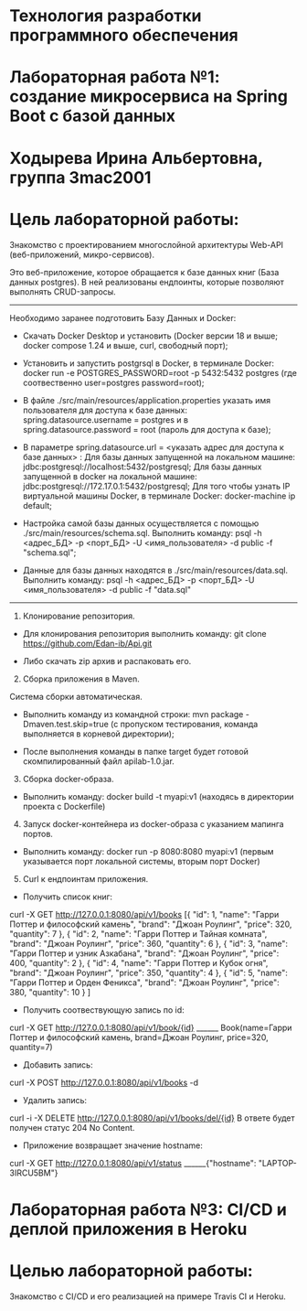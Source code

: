 # Технология разработки программного обеспечения 
# Лабораторная работа №1: создание микросервиса на Spring Boot с базой данных
# Ходырева Ирина Альбертовна, группа 3mac2001
# Цель лабораторной работы: 
Знакомство с проектированием многослойной архитектуры Web-API (веб-приложений, микро-сервисов). 

Это веб-приложение, которое обращается к базе данных книг (База данных postgres). В ней реализованы ендпоинты, которые позволяют выполнять CRUD-запросы.
________________________________________________________________________________________________________________________________________________________
Необходимо заранее подготовить Базу Данных и Docker:

- Скачать Docker Desktop и установить (Docker версии 18 и выше; docker compose 1.24 и выше, curl, свободный порт);

- Установить и запустить postgrsql в Docker, в терминале Docker: docker run -e POSTGRES_PASSWORD=root -p 5432:5432 postgres (где соотвественно user=postgres password=root);

- В файле ./src/main/resources/application.properties указать имя пользователя для доступа к базе данных: spring.datasource.username = postgres и в spring.datasource.password = root (пароль для доступа к базе);

- В параметре spring.datasource.url = <указать адрес для доступа к базе данных> :
Для базы данных запущенной на локальном машине: jdbc:postgresql://localhost:5432/postgresql;
Для базы данных запущенной в docker на локальной машине: jdbc:postgresql://172.17.0.1:5432/postgresql;
Для того чтобы узнать IP виртуальной машины Docker, в терминале Docker: docker-machine ip default;

- Настройка самой базы данных осуществляется с помощью ./src/main/resources/schema.sql. Выполнить команду: psql -h <адрес_БД> -p <порт_БД> -U <имя_пользователя> -d public -f "schema.sql";

- Данные для базы данных находятся в ./src/main/resources/data.sql. Выполнить команду: psql -h <адрес_БД> -p <порт_БД> -U <имя_пользователя> -d public -f "data.sql"

________________________________________________________________________________________________________________________________________________________
1) Клонирование репозитория.

- Для клонирования репозитория выполнить команду: git clone https://github.com/Edan-ib/Api.git

- Либо скачать zip архив и распаковать его.

2) Cборка приложения в Maven.

Система сборки автоматическая.

- Выполнить команду из командной строки: mvn package -Dmaven.test.skip=true (с пропуском тестирования, команда выполняется в корневой директории);

- После выполнения команды в папке target будет готовой скомпилированный файл apilab-1.0.jar.

3) Сборка docker-образа.

- Выполнить команду: docker build -t myapi:v1 (находясь в директории проекта с Dockerfile)

4) Запуск docker-контейнера из docker-образа с указанием мапинга портов.

- Выполнить команду: docker run -p 8080:8080 myapi:v1 (первым указывается порт локальной системы, вторым порт Docker)

5) Curl к ендпоинтам приложения.

- Получить список книг:

curl -X GET http://127.0.0.1:8080/api/v1/books [{
    "id": 1,
    "name": "Гарри Поттер и философский камень",
    "brand": "Джоан Роулинг",
    "price": 320,
    "quantity": 7
  },
  {
    "id": 2,
    "name": "Гарри Поттер и Тайная комната",
    "brand": "Джоан Роулинг",
    "price": 360,
    "quantity": 6
  },
  {
    "id": 3,
    "name": "Гарри Поттер и узник Азкабана",
    "brand": "Джоан Роулинг",
    "price": 400,
    "quantity": 2
  },
  {
    "id": 4,
    "name": "Гарри Поттер и Кубок огня",
    "brand": "Джоан Роулинг",
    "price": 350,
    "quantity": 4
  },
  {
    "id": 5,
    "name": "Гарри Поттер и Орден Феникса",
    "brand": "Джоан Роулинг",
    "price": 380,
    "quantity": 10
  }
]

- Получить соотвествующую запись по id:

curl -X GET http://127.0.0.1:8080/api/v1/book/{id} ______ Book(name=Гарри Поттер и философский камень, brand=Джоан Роулинг, price=320, quantity=7)

- Добавить запись:

curl -X POST http://127.0.0.1:8080/api/v1/books -d

- Удалить запись:

curl -i -X DELETE http://127.0.0.1:8080/api/v1/books/del/{id} В ответе будет получен статус 204 No Content.

- Приложение возвращает значение hostname:

curl -X GET http://127.0.0.1:8080/api/v1/status ______{"hostname": "LAPTOP-3IRCU5BM"}



# Лабораторная работа №3: CI/CD и деплой приложения в Heroku
# Целью лабораторной работы: 
Знакомство с CI/CD и его реализацией на примере Travis CI и Heroku.
